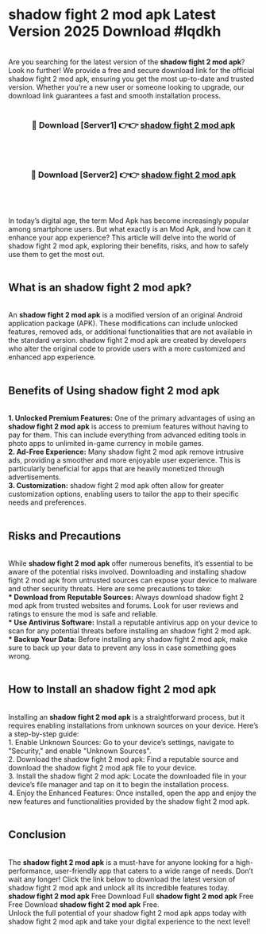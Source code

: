 # shadow fight 2 mod apk Latest Version 2025 Download #lqdkh<br>
<br>
Are you searching for the latest version of the <strong>shadow fight 2 mod apk</strong>? Look no further! We provide a free and secure download link for the official shadow fight 2 mod apk, ensuring you get the most up-to-date and trusted version. Whether you're a new user or someone looking to upgrade, our download link guarantees a fast and smooth installation process.
<br>
<br>
<div align="center">
<h3>🔴 Download [Server1] 👉👉 <a href="https://modyolo.store/shadow_fight_2_mod_apk">shadow fight 2 mod apk</a></h3><br>
<br>
<h3>🔴 Download [Server2] 👉👉 <a href="https://modyolo.store/=shadow_fight_2_mod_apk">shadow fight 2 mod apk</a></h3><br>
</div>
<br>
<br>
In today’s digital age, the term Mod Apk has become increasingly popular among smartphone users. But what exactly is an Mod Apk, and how can it enhance your app experience? This article will delve into the world of shadow fight 2 mod apk, exploring their benefits, risks, and how to safely use them to get the most out.
<br>
<br>
<h2>What is an shadow fight 2 mod apk?</h2>
<br>
An <strong>shadow fight 2 mod apk</strong> is a modified version of an original Android application package (APK). These modifications can include unlocked features, removed ads, or additional functionalities that are not available in the standard version. shadow fight 2 mod apk are created by developers who alter the original code to provide users with a more customized and enhanced app experience.
<br>
<br>
<h2>Benefits of Using shadow fight 2 mod apk</h2>
<br>
<strong> 1. Unlocked Premium Features:</strong> One of the primary advantages of using an <strong>shadow fight 2 mod apk</strong> is access to premium features without having to pay for them. This can include everything from advanced editing tools in photo apps to unlimited in-game currency in mobile games.
<br>
<strong> 2. Ad-Free Experience:</strong> Many shadow fight 2 mod apk remove intrusive ads, providing a smoother and more enjoyable user experience. This is particularly beneficial for apps that are heavily monetized through advertisements.
<br>
<strong> 3. Customization:</strong> shadow fight 2 mod apk often allow for greater customization options, enabling users to tailor the app to their specific needs and preferences.
<br>
<br>
<h2>Risks and Precautions</h2>
<br>
While <strong>shadow fight 2 mod apk</strong> offer numerous benefits, it’s essential to be aware of the potential risks involved. Downloading and installing shadow fight 2 mod apk from untrusted sources can expose your device to malware and other security threats. Here are some precautions to take:
<br>
<strong> * Download from Reputable Sources:</strong> Always download shadow fight 2 mod apk from trusted websites and forums. Look for user reviews and ratings to ensure the mod is safe and reliable.
<br>
<strong> * Use Antivirus Software:</strong> Install a reputable antivirus app on your device to scan for any potential threats before installing an shadow fight 2 mod apk.
<br>
<strong> * Backup Your Data:</strong> Before installing any shadow fight 2 mod apk, make sure to back up your data to prevent any loss in case something goes wrong.
<br>
<br>
<h2>How to Install an shadow fight 2 mod apk</h2>
<br>
Installing an <strong>shadow fight 2 mod apk</strong> is a straightforward process, but it requires enabling installations from unknown sources on your device. Here’s a step-by-step guide:
<br>
 1. Enable Unknown Sources: Go to your device’s settings, navigate to "Security," and enable "Unknown Sources".
<br>
 2. Download the shadow fight 2 mod apk: Find a reputable source and download the shadow fight 2 mod apk file to your device.
<br>
 3. Install the shadow fight 2 mod apk: Locate the downloaded file in your device’s file manager and tap on it to begin the installation process.
<br>
 4. Enjoy the Enhanced Features: Once installed, open the app and enjoy the new features and functionalities provided by the shadow fight 2 mod apk.
<br>
<br>
<h2><strong>Conclusion</strong></h2>
<br>
The <strong>shadow fight 2 mod apk</strong> is a must-have for anyone looking for a high-performance, user-friendly app that caters to a wide range of needs. Don’t wait any longer! Click the link below to download the latest version of shadow fight 2 mod apk and unlock all its incredible features today.
<br>
<strong>shadow fight 2 mod apk</strong> Free Download Full <strong>shadow fight 2 mod apk</strong> Free Free Download <strong>shadow fight 2 mod apk</strong> Free.
<br>
Unlock the full potential of your shadow fight 2 mod apk apps today with shadow fight 2 mod apk and take your digital experience to the next level!

